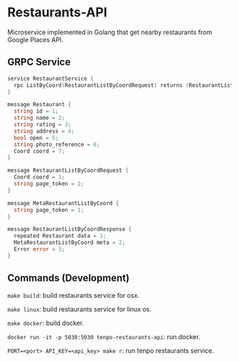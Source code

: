 # Restaurants-API

Microservice implemented in Golang that get nearby restaurants from Google Places API.

## GRPC Service

```go
service RestaurantService {
  rpc ListByCoord(RestaurantListByCoordRequest) returns (RestaurantListByCoordResponse) {}
}

message Restaurant {
  string id = 1;
  string name = 2;
  string rating = 3;
  string address = 4;
  bool open = 5;
  string photo_reference = 6;
  Coord coord = 7;
}

message RestaurantListByCoordRequest {
  Coord coord = 1;
  string page_token = 2;
}

message MetaRestaurantListByCoord {
  string page_token = 1;
}

message RestaurantListByCoordResponse {
  repeated Restaurant data = 1;
  MetaRestaurantListByCoord meta = 2;
  Error error = 3;
}
```

## Commands (Development)

`make build`: build restaurants service for osx.

`make linux`: build restaurants service for linux os.

`make docker`: build docker.

`docker run -it -p 5030:5030 tenpo-restaurants-api`: run docker.

`PORT=<port> API_KEY=<api_key> make r`: run tenpo restaurants service.
